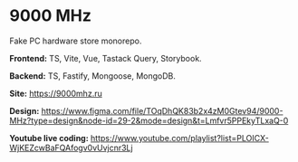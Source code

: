 # 9000 MHz

Fake PC hardware store monorepo.

**Frontend:** TS, Vite, Vue, Tastack Query, Storybook.

**Backend:** TS, Fastify, Mongoose, MongoDB.

**Site:** https://9000mhz.ru

**Design:** https://www.figma.com/file/TOqDhQK83b2x4zM0Gtev94/9000-MHz?type=design&node-id=29-2&mode=design&t=Lmfvr5PPEkyTLxaQ-0

**Youtube live coding:** https://www.youtube.com/playlist?list=PLOICX-WjKEZcwBaFQAfogv0vUvjcnr3Lj
